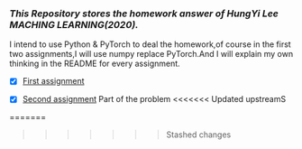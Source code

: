 ### ***This Repository stores the homework answer of HungYi Lee MACHING LEARNING(2020).***

I intend to use Python & PyTorch to deal the homework,of course in the first two assignments,I will use numpy replace PyTorch.And I will explain my own thinking in the README for every assignment.

- [x] [First assignment](./hw1)
- [x] [Second assignment](./hw2)   Part of the problem
<<<<<<< Updated upstreamS


=======
>>>>>>> Stashed changes
